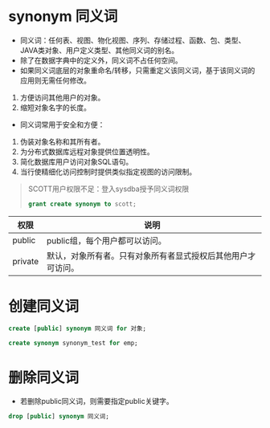 # synonym 同义词

- 同义词：任何表、视图、物化视图、序列、存储过程、函数、包、类型、JAVA类对象、用户定义类型、其他同义词的别名。
- 除了在数据字典中的定义外，同义词不占任何空间。
- 如果同义词底层的对象重命名/转移，只需重定义该同义词，基于该同义词的应用则无需任何修改。

1. 方便访问其他用户的对象。
2. 缩短对象名字的长度。

- 同义词常用于安全和方便：

1. 伪装对象名称和其所有者。
2. 为分布式数据库远程对象提供位置透明性。
3. 简化数据库用户访问对象SQL语句。
4. 当行使精细化访问控制时提供类似指定视图的访问限制。

> SCOTT用户权限不足：登入sysdba授予同义词权限
>
> ```sql
> grant create synonym to scott;
> ```

| 权限    | 说明                                                         |
| ------- | ------------------------------------------------------------ |
| public  | public组，每个用户都可以访问。                               |
| private | 默认，对象所有者。只有对象所有者显式授权后其他用户才可访问。 |

# 创建同义词

```sql
create [public] synonym 同义词 for 对象;
```

```sql
create synonym synonym_test for emp;
```

# 删除同义词

- 若删除public同义词，则需要指定public关键字。

```sql
drop [public] synonym 同义词;
```
